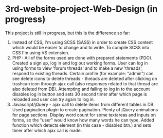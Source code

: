 # 3rd-website-project-Web-Design (in progress)

This project is still in progress, but this is the difference so far:
1) Instead of CSS, I'm using SCSS (SASS) in order to create CSS content which would be easier to change and to write. To compile SCSS into CSS I'm using VS extension.
2) PHP : All of the forms used are done with prepared statements (PDO). Created a sign up, log in and log out working forms. User can log in using forms to view 'forum threads' and to make a new 'threads', respond to existing threads. Certain profile (for example: "admin") can see delete icons to delete threads - threads are deleted after clicking on trashcan icon through ajax call (also responses related to that thread are also deleted from DB). Attempting and failing to log in to the account disables log in button and sets 30 second timer after which page is reloaded and user can try again to log in.
3) Javascript/jQuery - ajax call to delete items from different tables in DB. Used pagination plugin to create pagination. Plenty of jQuery animations for page sections. Display word count for some textareas and inputs on forms, so the "user" would know how many words he can type. Added function which detects element (in this case - disabled btn.) and sets timer after which ajax call is made.
